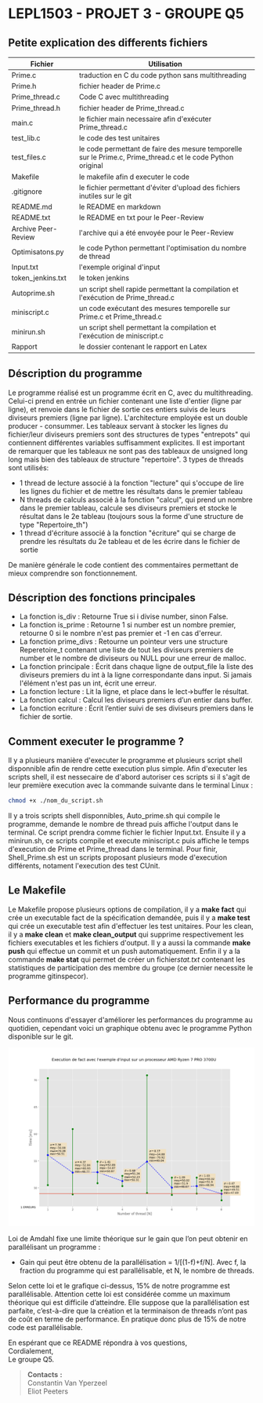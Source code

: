 # LEPL1503 - PROJET 3 - GROUPE Q5

## Petite explication des differents fichiers

|Fichier|Utilisation|
|---|---|
|Prime.c|traduction en C du code python sans multithreading|
|Prime.h|fichier header de Prime.c|
|Prime_thread.c|Code C avec multithreading|
|Prime_thread.h|fichier header de Prime_thread.c|
|main.c|le fichier main necessaire afin d'exécuter Prime_thread.c|
|test_lib.c|le code des test unitaires|
|test_files.c|le code permettant de faire des mesure temporelle sur le Prime.c, Prime_thread.c et le code Python original|
|Makefile|le makefile afin d executer le code|
|.gitignore|le fichier permettant d'éviter d'upload des fichiers inutiles sur le git|
|README.md|le README en markdown|
|README.txt|le README en txt pour le Peer-Review|
|Archive Peer-Review|l'archive qui a été envoyée pour le Peer-Review|
|Optimisatons.py|le code Python permettant l'optimisation du nombre de thread|
|Input.txt|l'exemple original d'input|
|token_jenkins.txt|le token jenkins|
|Autoprime.sh|un script shell rapide permettant la compilation et l'exécution de Prime_thread.c|
|miniscript.c|un code exécutant des mesures temporelle sur Prime.c et Prime_thread.c|
|minirun.sh|un script shell permettant la compilation et l'exécution de miniscript.c|
|Rapport|le dossier contenant le rapport en Latex|

## Déscription du programme 

Le programme réalisé est un programme écrit en C, avec du multithreading. Celui-ci prend en entrée un fichier contenant une liste d'entier (ligne par ligne), et renvoie dans le fichier de sortie ces entiers suivis de leurs diviseurs premiers (ligne par ligne).
L'architecture employée est un double producer - consummer. Les tableaux servant à stocker les lignes du fichier/leur diviseurs premiers sont des structures de types "entrepots" qui contiennent différentes variables suffisamment explicites. Il est important de remarquer que les tableaux ne sont pas des tableaux de unsigned long long mais bien des tableaux de structure "repertoire".
3 types de threads sont utilisés:

- 1 thread de lecture associé à la fonction "lecture" qui s'occupe de lire les lignes du fichier et de mettre les résultats dans le premier tableau
- N threads de calculs associé à la fonction "calcul", qui prend un nombre dans le premier tableau, calcule ses diviseurs premiers et stocke le résultat dans le 2e tableau (toujours sous la forme d'une structure de type "Repertoire_th")
- 1 thread d'écriture associé à la fonction "écriture" qui se charge de prendre les résultats du 2e tableau et de les écrire dans le fichier de sortie

De manière générale le code contient des commentaires permettant de mieux comprendre son fonctionnement.

## Déscription des fonctions principales

- La fonction is_div : Retourne True si i divise number, sinon False.
- La fonction is_prime : Retourne 1 si number est un nombre premier, retourne 0 si le nombre n'est pas premier et -1 en cas d'erreur.
- La fonction prime_divs : Retourne un pointeur vers une structure Reperetoire_t contenant une liste de tout les diviseurs premiers de number et le nombre de diviseurs ou NULL pour une erreur de malloc.
- La fonction principale : Écrit dans chaque ligne de output_file la liste des diviseurs premiers du int à la ligne correspondante dans input. Si jamais l'élément n'est pas un int, écrit une erreur.
- La fonction lecture : Lit la ligne, et place dans le lect->buffer le résultat.
- La fonction calcul : Calcul les diviseurs premiers d’un entier dans buffer.
- La fonction ecriture : Écrit l’entier suivi de ses diviseurs premiers dans le fichier de sortie.

## Comment executer le programme ?

Il y a plusieurs manière d'executer le programme et plusieurs script shell disponnible afin de rendre cette execution plus simple. Afin d'executer les scripts shell, il est nessecaire de d'abord autoriser ces scripts si il s'agit de leur première execution avec la commande suivante dans le terminal Linux :

``` bash
chmod +x ./nom_du_script.sh
```

Il y a trois scripts shell disponnibles, Auto_prime.sh qui compile le programme, demande le nombre de thread puis affiche l'output dans le terminal. Ce script prendra comme fichier le fichier Input.txt. Ensuite il y a minirun.sh, ce scripts compile et execute miniscript.c puis affiche le temps d'execution de Prime et Prime_thread dans le terminal. Pour finir, Shell_Prime.sh est un scripts proposant plusieurs mode d'execution différents, notament l'execution des test CUnit.

## Le Makefile

Le Makefile propose plusieurs options de compilation, il y a **make fact** qui crée un executable fact de la spécification demandée, puis il y a **make test** qui crée un executable test afin d'effectuer les test unitaires. Pour les clean, il y a **make clean** et **make clean_output** qui supprime respectivement les fichiers executables et les fichiers d'output. Il y a aussi la commande **make push** qui effectue un commit et un push automatiquement. Enfin il y a la commande **make stat** qui permet de créer un fichier*stat.txt* contenant les statistiques de participation des membre du groupe (ce dernier necessite le programme gitinspecor).

## Performance du programme

Nous continuons d'essayer d'améliorer les performances du programme au quotidien, cependant voici un graphique obtenu avec le programme Python disponible sur le git.

![Graph](https://raw.githubusercontent.com/Eliot-P/public_png/master/Graph2.png)

Loi de Amdahl fixe une limite théorique sur le gain que l’on peut obtenir en parallélisant un programme :
- Gain qui peut être obtenu de la parallélisation = 1/[(1-f)+f/N]. Avec f, la fraction du programme qui est parallélisable, et N, le nombre de threads.

Selon cette loi et le grafique ci-dessus, 15% de notre programme est parallélisable. Attention cette loi est considérée comme un maximum théorique qui est difficile d’atteindre. Elle suppose que la parallélisation est parfaite, c’est-à-dire que la création et la terminaison de threads n’ont pas de coût en terme de performance. En pratique donc plus de 15% de notre code est parallélisable.

En espérant que ce README répondra à vos questions,\
Cordialement,\
Le groupe Q5.


>**Contacts** **:**\
>Constantin Van Yperzeel\
>Eliot Peeters